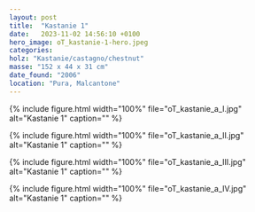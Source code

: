 ```yaml
---
layout: post
title:  "Kastanie 1"
date:   2023-11-02 14:56:10 +0100
hero_image: oT_kastanie-1-hero.jpeg
categories: 
holz: "Kastanie/castagno/chestnut"
masse: "152 x 44 x 31 cm"
date_found: "2006"
location: "Pura, Malcantone"
---
```

{% include figure.html width="100%" file="oT_kastanie_a_I.jpg" alt="Kastanie 1" caption="" %}

{% include figure.html width="100%" file="oT_kastanie_a_II.jpg" alt="Kastanie 1" caption="" %}

{% include figure.html width="100%" file="oT_kastanie_a_III.jpg" alt="Kastanie 1" caption="" %}

{% include figure.html width="100%" file="oT_kastanie_a_IV.jpg" alt="Kastanie 1" caption="" %}


